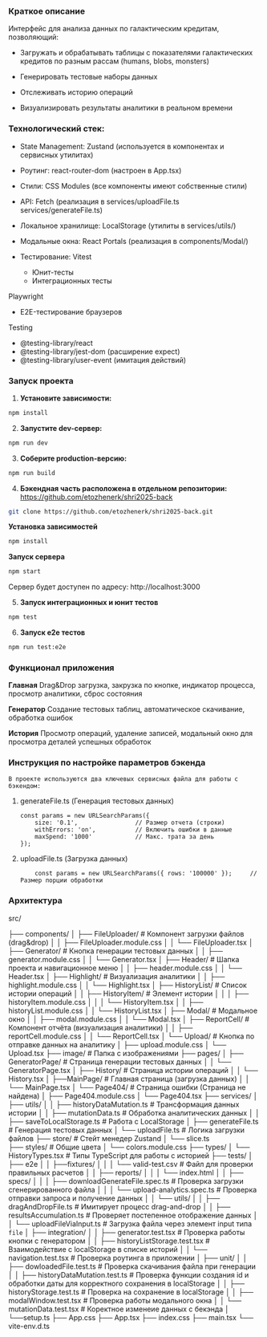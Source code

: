 ### Краткое описание

Интерфейс для анализа данных по галактическим кредитам, позволяющий:

- Загружать и обрабатывать таблицы с показателями галактических кредитов по разным рассам (humans, blobs, monsters)

- Генерировать тестовые наборы данных

- Отслеживать историю операций

- Визуализировать результаты аналитики в реальном времени


### Технологический стек:  

- State Management: Zustand (используется в компонентах и сервисных утилитах)

- Роутинг: react-router-dom (настроен в App.tsx)

- Стили: CSS Modules (все компоненты имеют собственные стили)

- API: Fetch (реализация в services/uploadFile.ts services/generateFile.ts)

- Локальное хранилище: LocalStorage (утилиты в services/utils/)

- Модальные окна: React Portals (реализация в components/Modal/)

- Тестирование: 
Vitest

  - Юнит-тесты
  - Интеграционных тесты

Playwright

  - E2E-тестирование браузеров

Testing 

  - @testing-library/react
  - @testing-library/jest-dom (расширение expect)
  - @testing-library/user-event (имитация действий)


### Запуск проекта
1. **Установите зависимости:**
```bash
npm install
```

2. **Запустите dev-сервер:**
```bash
npm run dev
```

3. **Соберите production-версию:**
```bash
npm run build
```
4. **Бэкендная часть расположена в отдельном репозитории:**
https://github.com/etozhenerk/shri2025-back

``` bash
git clone https://github.com/etozhenerk/shri2025-back.git
```
**Установка зависимостей**
```bash
npm install
```
**Запуск сервера**
```bash
npm start
```
Сервер будет доступен по адресу:
http://localhost:3000

5. **Запуск интеграционных и юнит тестов**
```bash
npm test
```

6. **Запуск e2e тестов**
```bash
npm run test:e2e
```


###  Функционал приложения

  **Главная** 
  Drag&Drop загрузка, закрузка по кнопке, индикатор процесса, просмотр аналитики, сброс состояния

  **Генератор**
  Создание тестовых таблиц, автоматическое скачивание, обработка ошибок

  **История**
  Просмотр операций, удаление записей, модальный окно для просмотра деталей успешных обработок

###  Инструкция по настройке параметров бэкенда

	В проекте используются два ключевых сервисных файла для работы с бэкендом:

1. generateFile.ts (Генерация тестовых данных)
    ```
	const params = new URLSearchParams({
        size: '0.1', 				// Размер отчета (строки)
        withErrors: 'on',			// Включить ошибки в данные
        maxSpend: '1000'			// Макс. трата за день
    });
	``` 
2. uploadFile.ts (Загрузка данных)

	```
		const params = new URLSearchParams({ rows: '100000' });		// Размер порции обработки
	```



###  Архитектура

src/

├── components/
│   ├── FileUploader/			# Компонент загрузки файлов (drag&drop)
│   │   ├── FileUploader.module.css
│   │   └── FileUploader.tsx
│   ├── Generator/			# Кнопка генерации тестовых данных
│   │   ├── generator.module.css
│   │   └── Generator.tsx
│   ├── Header/			# Шапка проекта и навигационное меню
│   │   ├── header.module.css
│   │   └── Header.tsx
│   ├── Highlight/			# Визуализация аналитики
│   │   ├── highlight.module.css
│   │   └── Highlight.tsx
│   ├── HistoryList/			# Список истории операций
│   │   ├── HistoryItem/			# Элемент истории
│   │   │   ├── historyItem.module.css
│   │   │   └── HistoryItem.tsx
│   │   ├── historyList.module.css
│   │   └── HistoryList.tsx
│   ├── Modal/			# Модальное окно
│   │   ├── modal.module.css
│   │   └── Modal.tsx
│   ├── ReportCell/				# Компонент отчёта (визуализация аналитики)
│   │   ├── reportCell.module.css
│   │   └── ReportCell.tsx
│   └── Upload/				# Кнопка по отправке данных на аналитику
│		    ├── upload.module.css
│   	  └── Upload.tsx
├── image/           # Папка с изображениями
├── pages/
│   ├── GeneratorPage/			# Страница генерации тестовых данных
│   │   └── GeneratorPage.tsx
│   ├── History/			# Страница истории операций
│   │   └── History.tsx
│   ├──MainPage/			# Главная страница (загрузка данных)
│   │   └── MainPage.tsx
│   └── Page404/			# Страница ошибки (Страница не найдена)
│		    ├── Page404.module.css
│   	  └── Page404.tsx
├── services/
│   ├── utils/
│   │   ├── historyDataMutation.ts		# Трансформация данных истории
│   │   ├── mutationData.ts				# Обработка аналитических данных
│   │   ├── saveToLocalStorage.ts		# Работа с LocalStorage
│   ├── generateFile.ts				# Генерация тестовых данных
│   └── uploadFile.ts				# Логика загрузки файлов
├── store/            # Стейт менедер Zustand
│   └── slice.ts				
├── styles/           # Общие цвета
│   └── colors.module.css
├── types/
│   └── HistoryTypes.tsx		# Типы TypeScript для работы с историей
├── tests/
│   ├── e2e
│   │   ├──fixtures/
│   │   │   └── valid-test.csv		# Файл для проверки правильных расчетов
│   │   ├── reports/
│   │   │   └── index.html
│   │   ├── specs/
│   │   │   ├── downloadGenerateFile.spec.ts # Проверка загрузки сгенерированного файла
│   │   │   └── upload-analytics.spec.ts # Проверка отправки запроса и получение данных	
│   │   └── utils/
│   │       ├── dragAndDropFile.ts  # Имитирует процесс drag-and-drop
│   │       ├── resultsAccumulation.ts # Проверяет постепенное отображение данных
│   │       └── uploadFileViaInput.ts # Загрузка файла через элемент input типа `file`
│   ├── integration/
│   │   ├── generator.test.tsx # Проверка работы кнопки с генератором
│   │   ├── historyListStorage.test.tsx # Взаимодействие с localStorage в списке историй
│   │   └── navigation.test.tsx # Проверка роутинга в приложении
│   ├── unit/
│   │   ├── dowloadedFile.test.ts # Проверка скачивания файла при генерации
│   │   ├── historyDataMutation.test.ts # Проверка функции создания id и обработки даты для корректного сохранения в localStorage
│   │   ├── historyStorage.test.ts # Проверка на сохранение в localStorage
│   │   ├── modalWindow.test.tsx # Проверка работы модального окна
│   │   └── mutationData.test.tsx # Коректное изменеие данных с бекэнда
│   └──setup.ts
├── App.css
├── App.tsx
├── index.css
├── main.tsx
└── vite-env.d.ts
